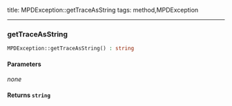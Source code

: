 title: MPDException::getTraceAsString
tags: method,MPDException

---

<div class="method">
<h3 class="method-name">getTraceAsString</h3>
<p></p>

```php
MPDException::getTraceAsString() : string
```

#### Parameters

*none*


#### Returns `string`



</div>